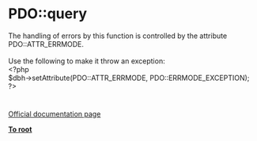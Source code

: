 # PDO::query




<div class="phpcode"><span class="html">
The handling of errors by this function is controlled by the attribute PDO::ATTR_ERRMODE.<br><br>Use the following to make it throw an exception:<br><span class="default">&lt;?php<br>$dbh</span><span class="keyword">-&gt;</span><span class="default">setAttribute</span><span class="keyword">(</span><span class="default">PDO</span><span class="keyword">::</span><span class="default">ATTR_ERRMODE</span><span class="keyword">, </span><span class="default">PDO</span><span class="keyword">::</span><span class="default">ERRMODE_EXCEPTION</span><span class="keyword">);<br></span><span class="default">?&gt;</span>
</span>
</div>
  

#

[Official documentation page](https://www.php.net/manual/en/pdo.query.php)

**[To root](/README.md)**